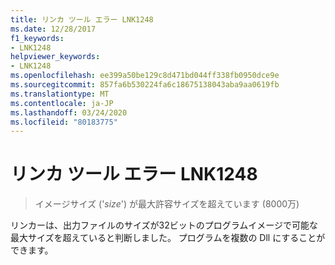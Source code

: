 ```yaml
---
title: リンカ ツール エラー LNK1248
ms.date: 12/28/2017
f1_keywords:
- LNK1248
helpviewer_keywords:
- LNK1248
ms.openlocfilehash: ee399a50be129c8d471bd044ff338fb0950dce9e
ms.sourcegitcommit: 857fa6b530224fa6c18675138043aba9aa0619fb
ms.translationtype: MT
ms.contentlocale: ja-JP
ms.lasthandoff: 03/24/2020
ms.locfileid: "80183775"
---
```

# <a name="linker-tools-error-lnk1248"></a>リンカ ツール エラー LNK1248

> イメージサイズ ('*size*') が最大許容サイズを超えています (8000万)

リンカーは、出力ファイルのサイズが32ビットのプログラムイメージで可能な最大サイズを超えていると判断しました。 プログラムを複数の Dll にすることができます。
